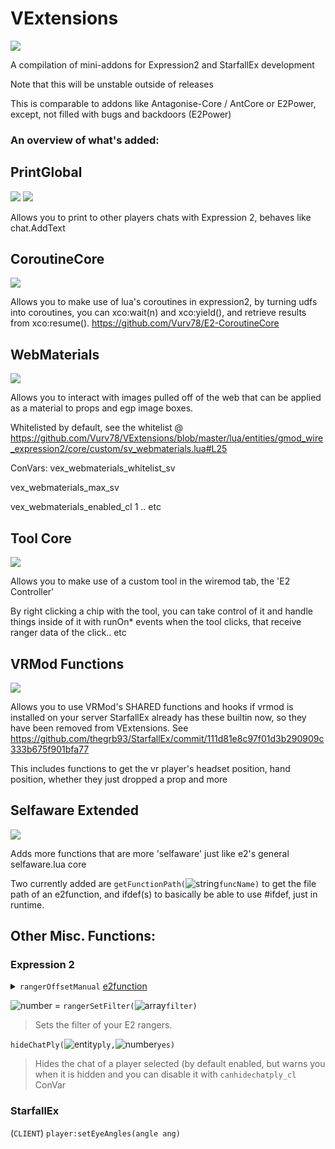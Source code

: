 # VExtensions
![](https://img.shields.io/badge/epic%3F-yes-blue)

A compilation of mini-addons for Expression2 and StarfallEx development

Note that this will be unstable outside of releases

This is comparable to addons like Antagonise-Core / AntCore or E2Power, except, not filled with bugs and backdoors (E2Power)

### An overview of what's added:

## PrintGlobal
![](https://img.shields.io/badge/StarfallEx-no-red)
![](https://img.shields.io/badge/Expression-yes-green)

Allows you to print to other players chats with Expression 2, behaves like chat.AddText

## CoroutineCore
![](https://img.shields.io/badge/Expression-yes-green)

Allows you to make use of lua's coroutines in expression2, by turning udfs into coroutines, you can xco:wait(n) and xco:yield(), and retrieve results from xco:resume().
https://github.com/Vurv78/E2-CoroutineCore

## WebMaterials
![](https://img.shields.io/badge/Expression-yes-green)

Allows you to interact with images pulled off of the web that can be applied as a material to props and egp image boxes.

Whitelisted by default, see the whitelist @ https://github.com/Vurv78/VExtensions/blob/master/lua/entities/gmod_wire_expression2/core/custom/sv_webmaterials.lua#L25

ConVars:
vex_webmaterials_whitelist_sv

vex_webmaterials_max_sv

vex_webmaterials_enabled_cl 1 .. etc

## Tool Core
![](https://img.shields.io/badge/Expression-yes-green)

Allows you to make use of a custom tool in the wiremod tab, the 'E2 Controller'

By right clicking a chip with the tool, you can take control of it and handle things inside of it with runOn* events when the tool clicks, that receive ranger data of the click.. etc

## VRMod Functions
![](https://img.shields.io/badge/Expression-yes-green)

Allows you to use VRMod's SHARED functions and hooks if vrmod is installed on your server
StarfallEx already has these builtin now, so they have been removed from VExtensions. See https://github.com/thegrb93/StarfallEx/commit/111d81e8c97f01d3b290909c333b675f901bfa77

This includes functions to get the vr player's headset position, hand position, whether they just dropped a prop and more


## Selfaware Extended
![](https://img.shields.io/badge/Expression-yes-green)

Adds more functions that are more 'selfaware' just like e2's general selfaware.lua core

Two currently added are `getFunctionPath(`![][string]`funcName)` to get the file path of an e2function, and ifdef(s) to basically be able to use #ifdef, just in runtime.

## Other Misc. Functions:

### Expression 2
<details>
<summary><code>rangerOffsetManual</code> <a href="https://github.com/Vurv78/VExtensions/search?q=e2function+rangerOffsetManual">e2function<a/></summary>
<p>

![][ranger] = `rangerOffsetManual(`![][vector]`pos,`![][vector]`endpos,`![][array]`filter)`
> Does a line trace from start position to the end position, with option to filter entities. [Example code available here](https://gist.github.com/Cheatoid/2e3dd9802fb0153dac46f09f2dc7a0b2).

</p>
</details>

![][number] = `rangerSetFilter(`![][array]`filter)`
> Sets the filter of your E2 rangers.

`hideChatPly(`![][entity]`ply,`![][number]`yes)`
> Hides the chat of a player selected (by default enabled, but warns you when it is hidden and you can disable it with `canhidechatply_cl` ConVar

### StarfallEx
(`CLIENT`) `player:setEyeAngles(angle ang)`

[array]: https://raw.githubusercontent.com/wiki/wiremod/wire/Type-Array.png "array"
[number]: https://raw.githubusercontent.com/wiki/wiremod/wire/Type-Number.png "number"
[string]: https://raw.githubusercontent.com/wiki/wiremod/wire/Type-String.png "string"
[ranger]: https://raw.githubusercontent.com/wiki/wiremod/wire/Type-RangerData.png "ranger"
[vector]: https://raw.githubusercontent.com/wiki/wiremod/wire/Type-Vector.png "vector"
[entity]: https://raw.githubusercontent.com/wiki/wiremod/wire/Type-Entity.png "entity"
